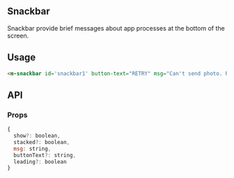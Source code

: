 ## Snackbar 

Snackbar provide brief messages about app processes at the bottom of the screen.

## Usage

```html
<m-snackbar id='snackbar1' button-text="RETRY" msg="Can't send photo. Retry in 5 seconds."></m-snackbar>
```

## API

### Props

```jsx
{
  show?: boolean,
  stacked?: boolean,
  msg: string,
  buttonText?: string,
  leading?: boolean
}
```